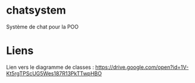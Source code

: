 # chatsystem
Système de chat pour la POO


# Liens

Lien vers le diagramme de classes :
https://drive.google.com/open?id=1V-Kt5rgTPScUG5Wes187R13PkTTwpHBO
